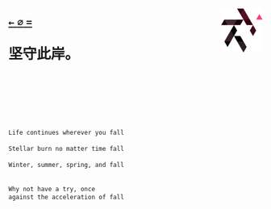 <h1>
  <div align=center>
    <p align=left>
      <sub>
        <a href="https://github.com">
          <code>←</code>
        </a>
      </sub>
      <sub>
        <a href="https://github.com/KrLite?tab=repositories">
          <code>⌀</code>
        </a>
      </sub>
      <sub>
        <a href="https://github.com/KrLite/BrokenThoughts">
          <code>=</code>
        </a>
      </sub>
      <picture>
        <source media="(prefers-color-scheme: dark)" srcset="/artwork/logo/Kr-Simplified-Light.png?raw=true" />
        <img align=right height=87 src="/artwork/logo/Kr-Simplified-Dark.png?raw=true" />
      </picture>
    </p>
    <p align=left>
      坚守此岸。
    </p>
  </div>
  <br />
</h1>

<p>
  <br />
  <br />
</p>

```
Life continues wherever you fall

Stellar burn no matter time fall

Winter, summer, spring, and fall


Why not have a try, once
against the acceleration of fall
```
